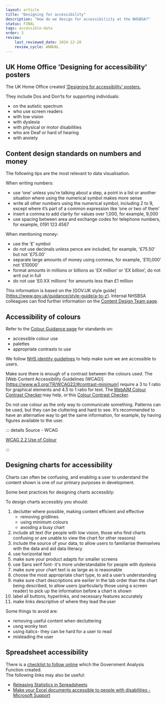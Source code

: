 ```yaml
---
layout: article
title: "Designing for accessibility"
description: "How do we design for accessibiliity at the NHSBSA?"
status: FINAL
tags: accessible-data
order: 3
review:
    last_reviewed_date: 2024-12-20
    review_cycle: ANNUAL
---
```

## UK Home Office 'Designing for accessibility' posters  

The UK Home Office created ['Designing for accessibility' posters.][home office posters]

They include Dos and Don’ts for supporting individuals: 

- on the autistic spectrum 
- who use screen readers 
- with low vision 
- with dyslexia 
- with physical or motor disabilities 
- who are Deaf or hard of hearing 
- with anxiety  
  
## Content design standards on numbers and money  
  
The following tips are the most relevant to data visualisation. 

When writing numbers: 

- use ‘one’ unless you’re talking about a step, a point in a list or another situation where using the numerical symbol makes more sense 
- write all other numbers using the numerical symbol, including 2 to 9, except where it’s part of a common expression like ‘one or two of them’ 
- insert a comma to add clarity for values over 1,000, for example, 9,000 
- use spacing between area and exchange codes for telephone numbers, for example, 0191 123 4567 

When mentioning money: 

- use the ‘£’ symbol 
- do not use decimals unless pence are included, for example, ‘£75.50’ but not ‘£75.00’ 
- separate large amounts of money using commas, for example, ‘£10,000’ not ‘£10000’ 
- format amounts in millions or billions as ‘£X million’ or ‘£X billion’, do not writ out in full 
- do not use ‘£0.XX millions’ for amounts less than £1 million   

This information is based on the [GOV.UK style guide][https://www.gov.uk/guidance/style-guide/a-to-z].
Internal NHSBSA colleagues can find further information on the [Content Design Team page][numbers 1].

## Accessibility of colours  

Refer to the [Colour Guidance page](../../colour/) for standards on:

- accessible colour use
- palettes
- appropriate contrasts to use

We follow [NHS identity guidelines][service manual] to help make sure we are accessible to users.  

Make sure there is enough of a contrast between the colours used. The [Web Content Accessibility Guidelines (WCAG)][https://www.w3.org/TR/WCAG22/#contrast-minimum] require a 3 to 1 ratio for graphical elements and 4.5 to 1 ratio for text. 
The [WebAIM Colour Contrast Checker][webaim 1] may help, or this [Colour Contrast Checker][webaim 2].  

Do not use colour as the only way to communicate something. Patterns can be used, but they can be cluttering and hard to see. It’s recommended to have an alternative way to get the same information, for example, by having figures available to the user.   
  
::: details Source - WCAG

[WCAG 2.2 Use of Colour][use of colour]

:::

## Designing charts for accessibility  
  
Charts can often be confusing, and enabling a user to understand the content shown is one of our primary purposes in development.  

Some best practices for designing charts accessibly:

To design charts accessibly you should: 

1. declutter where possible, making content efficient and effective
    - removing gridlines 
    - using minimum colours
    - avoiding a busy chart 
2. include alt text (for people with low vision, those who find charts confusing or are unable to view the chart for other reasons) 
3. include the source of your data, to allow users to familiarise themselves with the data and aid data literacy 
4. use horizontal text
5. make sure your product adapts for smaller screens
6. use Sans serif font- it's more understandable for people with dyslexia
7. make sure your chart text is as large as is reasonable
8. choose the most appropriate chart type, to aid a user’s understanding
9. make sure chart descriptions are earlier in the tab order than the chart being described, to allow users (particularly those using a screen reader) to pick up the information before a chart is shown
10. label all buttons, hyperlinks, and necessary features accurately
11. make links descriptive of where they lead the user  

Some things to avoid are:

- removing useful content when decluttering
- usng wonky text
- using italics- they can be hard for a user to read
- misleading the user

## Spreadsheet accessibility  
  
There is a [checklist to follow online][gov 1] which the Government Analysis Function created.  
The following links may also be useful:

- [Releasing Statistics in Spreadsheets][gov 2]
- [Make your Excel documents accessible to people with disabilities - Microsoft Support][microsoft]  

[home office posters]: https://github.com/UKHomeOffice/posters/blob/master/accessibility/dos-donts/posters_en-UK/accessibility-posters-set.pdf
[gov 1]: https://analysisfunction.civilservice.gov.uk/policy-store/making-spreadsheets-accessible-a-brief-checklist-of-the-basics/
[gov 2]: https://analysisfunction.civilservice.gov.uk/policy-store/releasing-statistics-in-spreadsheets/
[microsoft]: https://support.microsoft.com/en-us/office/make-your-excel-documents-accessible-to-people-with-disabilities-6cc05fc5-1314-48b5-8eb3-683e49b3e593
[numbers 1]: https://nhsbsauk.sharepoint.com/sites/DigitalContentDesignTeam/SitePages/NHSBSA-digital-style-guide-and-standards.aspx
[webaim 1]: https://webaim.org/resources/contrastchecker/
[webaim 2]: https://contrastchecker.com/
[use of colour]: https://www.w3.org/TR/WCAG22/#use-of-color
[service manual]: https://service-manual.nhs.uk/design-system/styles/colour